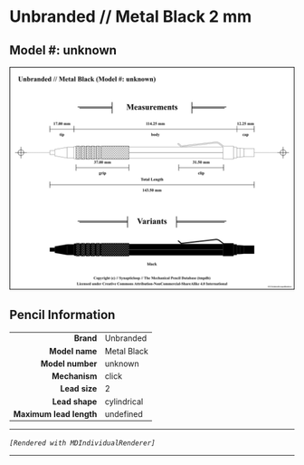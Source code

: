 # Unbranded // Metal Black 2 mm

## Model #: unknown

<img src="./metal-black-unknown-2.0-grouped.png">

## Pencil Information

|     |     |
| ---: | :--- |
| **Brand** | Unbranded |
| **Model name** | Metal Black |
| **Model number** | unknown |
| **Mechanism** | click |
| **Lead size** | 2 |
| **Lead shape** | cylindrical |
| **Maximum lead length** | undefined |


---

_`[Rendered with MDIndividualRenderer]`_

---

